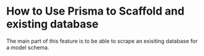 
# How to Use Prisma to Scaffold and existing database

The main part of this feature is to be able to scrape an exisiting database for a model schema.

